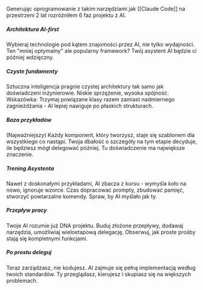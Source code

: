 Generując oprogramowanie z takim narzędziami jak [[Claude Code]] na przestrzeni 2 lat rozróżniłem 6 faz projektu z AI.

##### Architektura AI-first
Wybieraj technologie pod kątem znajomości przez AI, nie tylko wydajności. Ten "mniej optymalny" ale popularny framework? Twój asystent AI będzie ci później wdzięczny.
##### Czyste fundamenty
Sztuczna inteligencja pragnie czystej architektury tak samo jak doświadczeni inżynierowie. Niskie sprzężenie, wysoka spójność. Wskazówka: Trzymaj powiązane klasy razem zamiast nadmiernego zagnieżdżania - AI lepiej nawiguje po płaskich strukturach.
##### Baza przykładów
(Najważniejszy) Każdy komponent, który tworzysz, staje się szablonem dla wszystkiego co nastąpi. Twoja dbałość o szczegóły na tym etapie decyduje, ile będziesz mógł delegować później. Tu doświadczenie ma największe znaczenie.
##### Trening Asystenta
Nawet z doskonałymi przykładami, AI zbacza z kursu - wymyśla koło na nowo, ignoruje wzorce. Czas dopracować prompty, zbudować pamięć, stworzyć powtarzalne komendy. Spraw, by AI myślało jak ty.
##### Przepływ pracy
Twoje AI rozumie już DNA projektu. Buduj złożone przepływy, dodawaj narzędzia, umożliwiaj wieloetapową delegację. Obserwuj, jak proste prośby stają się kompletnymi funkcjami.
##### Po prostu deleguj 
Teraz zarządzasz, nie kodujesz. AI zajmuje się pełną implementacją według twoich standardów. Ty przeglądasz, kierujesz i skupiasz się na większych problemach.